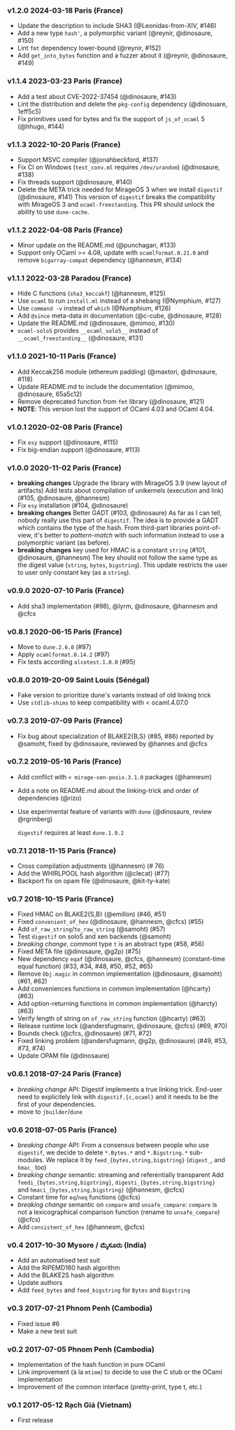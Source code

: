 ### v1.2.0 2024-03-18 Paris (France)

- Update the description to include SHA3 (@Leonidas-from-XIV, #146)
- Add a new type `hash'`, a polymorphic variant (@reynir, @dinosaure, #150)
- Lint `fmt` dependency lower-bound (@reynir, #152)
- Add `get_into_bytes` function and a fuzzer about it (@reynir, @dinosaure, #149)

### v1.1.4 2023-03-23 Paris (France)

- Add a test about CVE-2022-37454 (@dinosaure, #143)
- Lint the distribution and delete the `pkg-config` dependency (@dinosuare, 1eff5c5)
- Fix primitives used for bytes and fix the support of `js_of_ocaml` 5 (@hhugo, #144)

### v1.1.3 2022-10-20 Paris (France)

- Support MSVC compiler (@jonahbeckford, #137)
- Fix CI on Windows (`test_conv.ml` requires `/dev/urandom`) (@dinosaure, #138)
- Fix threads support (@dinosaure, #140)
- Delete the META trick needed for MirageOS 3 when we install `digestif` (@dinosaure, #141)
  This version of `digestif` breaks the compatibility with MirageOS 3
  and `ocaml-freestanding`. This PR should unlock the ability to
  use `dune-cache`.

### v1.1.2 2022-04-08 Paris (France)

- Minor update on the README.md (@punchagan, #133)
- Support only OCaml >= 4.08, update with `ocamlformat.0.21.0` and remove `bigarray-compat`
  dependency (@hannesm, #134)

### v1.1.1 2022-03-28 Paradou (France)

- Hide C functions (`sha3_keccakf`) (@hannesm, #125)
- Use `ocaml` to run `install.ml` instead of a shebang (@Nymphium, #127)
- Use `command -v` instead of `which` (@Numphium, #126)
- Add `@since` meta-data in documentation (@c-cube, @dinosaure, #128)
- Update the README.md (@dinosaure, @mimoo, #130)
- `ocaml-solo5` provides `__ocaml_solo5__` instead of `__ocaml_freestanding__` (@dinosaure, #131)

### v1.1.0 2021-10-11 Paris (France)

- Add Keccak256 module (ethereum padding) (@maxtori, @dinosaure, #118)
- Update README.md to include the documentation (@mimoo, @dinosaure, 65a5c12)
- Remove deprecated function from `fmt` library (@dinosaure, #121)
- **NOTE**: This version lost the support of OCaml 4.03 and OCaml 4.04.

### v1.0.1 2020-02-08 Paris (France)

- Fix `esy` support (@dinosaure, #115)
- Fix big-endian support (@dinosaure, #113)

### v1.0.0 2020-11-02 Paris (France)

- **breaking changes** Upgrade the library with MirageOS 3.9 (new layout of artifacts)
  Add tests about compilation of unikernels (execution and link)
  (#105, @dinosaure, @hannesm)
- Fix `esy` installation (#104, @dinosaure)
- **breaking changes** Better GADT (#103, @dinosaure)
  As far as I can tell, nobody really use this part of `digestif`.
  The idea is to provide a GADT which contains the type of the hash.
  From third-part libraries point-of-view, it's better to _pattern-match_ with
  such information instead to use a polymorphic variant (as before).
- **breaking changes** key used for HMAC is a constant `string` (#101, @dinosaure, @hannesm)
  The key should not follow the same type as the digest value (`string`, `bytes`, `bigstring`).
  This update restricts the user to user only constant key (as a `string`).

### v0.9.0 2020-07-10 Paris (France)

- Add sha3 implementation (#98), @lyrm, @dinosaure, @hannesm and @cfcs

### v0.8.1 2020-06-15 Paris (France)

- Move to `dune.2.6.0` (#97)
- Apply `ocamlformat.0.14.2` (#97)
- Fix tests according `alcotest.1.0.0` (#95)

### v0.8.0 2019-20-09 Saint Louis (Sénégal)

- Fake version to prioritize dune's variants instead of
  old linking trick
- Use `stdlib-shims` to keep compatibility with < ocaml.4.07.0

### v0.7.3 2019-07-09 Paris (France)

- Fix bug about specialization of BLAKE2{B,S} (#85, #86)
  reported by @samoht, fixed by @dinosaure, reviewed by @hannes and @cfcs

### v0.7.2 2019-05-16 Paris (France)

- Add conflict with `< mirage-xen-posix.3.1.0` packages (@hannesm)
- Add a note on README.md about the linking-trick and order of dependencies (@rizo)
- Use experimental feature of variants with `dune` (@dinosaure, review @rgrinberg)

  `digestif` requires at least `dune.1.9.2`

### v0.7.1 2018-11-15 Paris (France)

- Cross compilation adjustments (@hannesm) (# 76)
- Add the WHIRLPOOL hash algorithm (@clecat) (#77)
- Backport fix on opam file (@dinosaure, @kit-ty-kate)

### v0.7 2018-10-15 Paris (France)

- Fixed HMAC on BLAKE2{S,B} (@emillon) (#46, #51)
- Fixed `convenient_of_hex` (@dinosaure, @hannesm, @cfcs) (#55)
- Add `of_raw_string`/`to_raw_string` (@samoht) (#57)
- Test `digestif` on solo5 and xen backends (@samoht)
- *breaking change*, commont type `t` is an abstract type (#58, #56)
- Fixed META file (@dinosaure, @g2p) (#75)
- New dependency `eqaf` (@dinosaure, @cfcs, @hannesm) (constant-time equal function) (#33, #34, #48, #50, #52, #65)
- Remove `Obj.magic` in common implementation (@dinosaure, @samoht) (#61, #62)
- Add conveniences functions in common implementation (@hcarty) (#63)
- Add option-returning functions in common implementation (@harcty) (#63)
- Verify length of string on `of_raw_string` function (@hcarty) (#63)
- Release runtime lock (@andersfugmann, @dinosaure, @cfcs) (#69, #70)
- Bounds check (@cfcs, @dinosaure) (#71, #72)
- Fixed linking problem (@andersfugmann, @g2p, @dinosaure) (#49, #53, #73, #74)
- Update OPAM file (@dinosaure)

### v0.6.1 2018-07-24 Paris (France)

- *breaking change* API: Digestif implements a true linking trick. End-user need
  to explicitely link with `digestif.{c,ocaml}` and it needs to be the first of
  your dependencies.
- move to `jbuilder`/`dune`

### v0.6 2018-07-05 Paris (France)

- *breaking change* API:
  From a consensus between people who use `digestif`, we decide to delete `*.Bytes.*` and `*.Bigstring.*` sub-modules.
  We replace it by `feed_{bytes,string,bigstring}` (`digest_`, and `hmac_` too)
- *breaking change* semantic: streaming and referentially transparent
  Add `feedi_{bytes,string,bigstring}`, `digesti_{bytes,string,bigstring}` and `hmaci_{bytes,string,bigstring}`
  (@hannesm, @cfcs)
- Constant time for `eq`/`neq` functions
  (@cfcs)
- *breaking change* semantic on `compare` and `unsafe_compare`:
  `compare` is not a lexicographical comparison function (rename to `unsafe_compare`)
  (@cfcs)
- Add `consistent_of_hex` (@hannesm, @cfcs)

### v0.4 2017-10-30 Mysore / ಮೈಸೂರು (India)

- Add an automatised test suit
- Add the RIPEMD160 hash algorithm
- Add the BLAKE2S hash algorithm
- Update authors
- Add `feed_bytes` and `feed_bigstring` for `Bytes` and `Bigstring`

### v0.3 2017-07-21 Phnom Penh (Cambodia)

- Fixed issue #6
- Make a new test suit

### v0.2 2017-07-05 Phnom Penh (Cambodia)

- Implementation of the hash function in pure OCaml
- Link improvement (à la `mtime`) to decide to use the C stub or the OCaml implementation
- Improvement of the common interface (pretty-print, type t, etc.)

### v0.1 2017-05-12 Rạch Giá (Vietnam)

- First release
